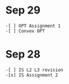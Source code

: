 # Sep 29 
    -[ ] OPT Assignment 1 
    -[ ] Convex OPT
# Sep 28
    -[ ] IS L2 L3 revision 
    -[x] IS Assignment 2
